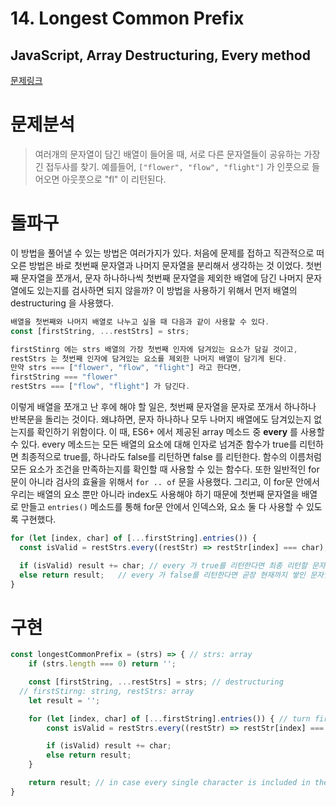 # 14. Longest Common Prefix
## JavaScript, Array Destructuring, Every method

[문제링크](https://leetcode.com/problems/longest-common-prefix/)

# 문제분석
> 여러개의 문자열이 담긴 배열이 들어올 때, 서로 다른 문자열들이 공유하는 가장 긴 접두사를 찾기. 예를들어, `["flower", "flow", "flight"]` 가 인풋으로 들어오면 아웃풋으로 "fl" 이 리턴된다.

# 돌파구
이 방법을 풀어낼 수 있는 방법은 여러가지가 있다. 처음에 문제를 접하고 직관적으로 떠오른 방법은 바로 첫번째 문자열과 나머지 문자열을 분리해서 생각하는 것 이었다. 첫번째 문자열을 쪼개서, 문자 하나하나씩 첫번째 문자열을 제외한 배열에 담긴 나머지 문자열에도 있는지를 검사하면 되지 않을까? 이 방법을 사용하기 위해서 먼저 배열의 destructuring 을 사용했다. 

```javascript
배열을 첫번째와 나머지 배열로 나누고 싶을 때 다음과 같이 사용할 수 있다. 
const [firstString, ...restStrs] = strs; 

firstStinrg 에는 strs 배열의 가장 첫번째 인자에 담겨있는 요소가 담길 것이고,
restStrs 는 첫번째 인자에 담겨있는 요소를 제외한 나머지 배열이 담기게 된다. 
만약 strs === ["flower", "flow", "flight"] 라고 한다면,
firstString === "flower"
restStrs === ["flow", "flight"] 가 담긴다.
```

이렇게 배열을 쪼개고 난 후에 해야 할 일은, 첫번째 문자열을 문자로 쪼개서 하나하나 반복문을 돌리는 것이다. 왜냐하면, 문자 하나하나 모두 나머지 배열에도 담겨있는지 없는지를 확인하기 위함이다. 이 때, ES6+ 에서 제공된 array 메소드 중 **every** 를 사용할 수 있다. every 메소드는 모든 배열의 요소에 대해 인자로 넘겨준 함수가 true를 리턴하면 최종적으로 true를, 하나라도 false를 리턴하면 false 를 리턴한다. 함수의 이름처럼 모든 요소가 조건을 만족하는지를 확인할 때 사용할 수 있는 함수다. 또한 일반적인 for문이 아니라 검사의 효율을 위해서 `for .. of` 문을 사용했다. 그리고, 이 for문 안에서 우리는 배열의 요소 뿐만 아니라 index도 사용해야 하기 때문에 첫번째 문자열을 배열로 만들고 `entries()` 메소드를 통해 for문 안에서 인덱스와, 요소 둘 다 사용할 수 있도록 구현했다.

```javascript
for (let [index, char] of [...firstString].entries()) { 
  const isValid = restStrs.every((restStr) => restStr[index] === char); // 나머지 배열에 대해서 every 메소드를 통해, 현재의 문자가 같은 자리에 있는지를 확인한다.

  if (isValid) result += char; // every 가 true를 리턴한다면 최종 리턴할 문자열에 더한다.
  else return result;	// every 가 false를 리턴한다면 곧장 현재까지 쌓인 문자열을 리턴한다.
}
```

# 구현
```javascript
const longestCommonPrefix = (strs) => { // strs: array
	if (strs.length === 0) return '';

	const [firstString, ...restStrs] = strs; // destructuring
  // firstStirng: string, restStrs: array
	let result = '';

	for (let [index, char] of [...firstString].entries()) { // turn firstString into array to use entries() method, which returns [[index, element] ... ]
		const isValid = restStrs.every((restStr) => restStr[index] === char);

		if (isValid) result += char;
		else return result;	
	}

	return result; // in case every single character is included in the rest strings array
}
```